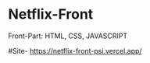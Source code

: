 

# Netflix-Front

Front-Part: HTML, CSS, JAVASCRIPT


#Site-  https://netflix-front-psi.vercel.app/
